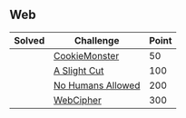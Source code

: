 ## Web

| Solved | Challenge | Point |
| ------ | --------- | ----- |
| | [CookieMonster](./CookieMonster.md) | 50 |
| | [A Slight Cut](./A_Slight_Cut.md) | 100 |
| | [No Humans Allowed](./No_Humans_Allowed.md) | 200 |
| | [WebCipher](./WebCipher.md) | 300 |